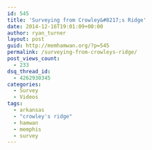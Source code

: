 ```yaml
---
id: 545
title: 'Surveying from Crowley&#8217;s Ridge'
date: 2014-12-16T19:01:09+00:00
author: ryan_turner
layout: post
guid: http://memhamwan.org/?p=545
permalink: /surveying-from-crowleys-ridge/
post_views_count:
  - 233
dsq_thread_id:
  - 4262930345
categories:
  - Survey
  - Videos
tags:
  - arkansas
  - "crowley's ridge"
  - hamwan
  - memphis
  - survey
---
```

